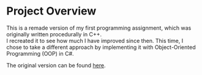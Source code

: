 # Project Overview

This is a remade version of my first programming assignment, which was originally written procedurally in C++.  
I recreated it to see how much I have improved since then. 
This time, I chose to take a different approach by implementing it with Object-Oriented Programming (OOP) in C#.

The original version can be found [here](https://github.com/Arnith86/TrowingDice/blob/master/Assignment1Original.cpp).
